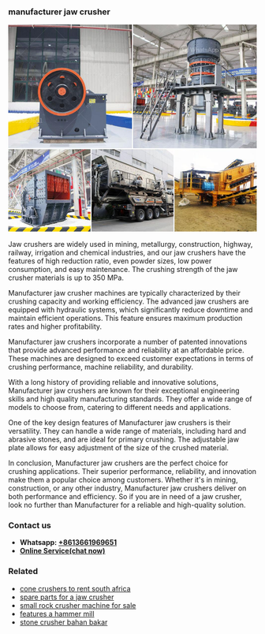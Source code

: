 <h3>manufacturer jaw crusher</h3><img src='1706753839.jpg' alt=''><p>Jaw crushers are widely used in mining, metallurgy, construction, highway, railway, irrigation and chemical industries, and our jaw crushers have the features of high reduction ratio, even powder sizes, low power consumption, and easy maintenance. The crushing strength of the jaw crusher materials is up to 350 MPa.</p><p>Manufacturer jaw crusher machines are typically characterized by their crushing capacity and working efficiency. The advanced jaw crushers are equipped with hydraulic systems, which significantly reduce downtime and maintain efficient operations. This feature ensures maximum production rates and higher profitability.</p><p>Manufacturer jaw crushers incorporate a number of patented innovations that provide advanced performance and reliability at an affordable price. These machines are designed to exceed customer expectations in terms of crushing performance, machine reliability, and durability.</p><p>With a long history of providing reliable and innovative solutions, Manufacturer jaw crushers are known for their exceptional engineering skills and high quality manufacturing standards. They offer a wide range of models to choose from, catering to different needs and applications.</p><p>One of the key design features of Manufacturer jaw crushers is their versatility. They can handle a wide range of materials, including hard and abrasive stones, and are ideal for primary crushing. The adjustable jaw plate allows for easy adjustment of the size of the crushed material.</p><p>In conclusion, Manufacturer jaw crushers are the perfect choice for crushing applications. Their superior performance, reliability, and innovation make them a popular choice among customers. Whether it's in mining, construction, or any other industry, Manufacturer jaw crushers deliver on both performance and efficiency. So if you are in need of a jaw crusher, look no further than Manufacturer for a reliable and high-quality solution.</p><h3>Contact us</h3><ul><li><strong>Whatsapp:&nbsp;<a href="https://wa.me/8613661969651">+8613661969651</a></strong></li><li><a href="https://swt.shibang-china.com/?git&amp;zhl&amp;manufacturer jaw crusher"><strong>Online Service(chat now)</strong></a></li></ul><h3>Related</h3><ul><li><a href='cone crushers to rent south africa.md'>cone crushers to rent south africa</a></li><li><a href='spare parts for a jaw crusher.md'>spare parts for a jaw crusher</a></li><li><a href='small rock crusher machine for sale.md'>small rock crusher machine for sale</a></li><li><a href='features a hammer mill.md'>features a hammer mill</a></li><li><a href='stone crusher bahan bakar.md'>stone crusher bahan bakar</a></li></ul>